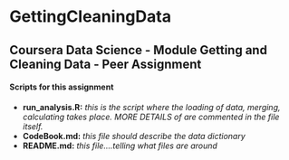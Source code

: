 GettingCleaningData
===================

Coursera Data Science - Module Getting and Cleaning Data - Peer Assignment
--------------------------------------------------------------------------

#### Scripts for this assignment
- __run_analysis.R:__  *this is the script where the loading of data, merging, calculating takes place. MORE DETAILS of are commented in the file itself.*
- __CodeBook.md:__ *this file should describe the data dictionary*
- __README.md:__ *this file....telling what files are around*